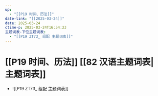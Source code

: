 ```yaml
---
up:
  - "[[P19 时间、历法]]"
date-link: "[[2025-03-24]]"
date: 2025-03-24
ctime-p: 2025-03-24T16:54:23
主题词表-下位主题词表:
  - "[[P19 ZT73_ 组配 主题词表]]"
---
```


# [[P19 时间、历法]] [[82 汉语主题词表|主题词表]]

- ![[P19 ZT73_ 组配 主题词表]]
